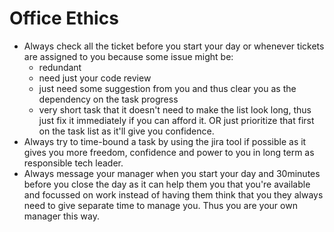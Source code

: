 # Office Ethics

- Always check all the ticket before you start your day or whenever tickets are assigned to you because some issue might be:
  - redundant
  - need just your code review
  - just need some suggestion from you and thus clear you as the dependency on the task progress
  - very short task that it doesn't need to make the list look long, thus just fix it immediately if you can afford it. OR just prioritize that first on the task list as it'll give you confidence.
- Always try to time-bound a task by using the jira tool if possible as it gives you more freedom, confidence and power to you in long term as responsible tech leader.
- Always message your manager when you start your day and 30minutes before you close the day as it can help them you that you're available and focussed on work instead of having them think that you they always need to give separate time to manage you. Thus you are your own manager this way. 
